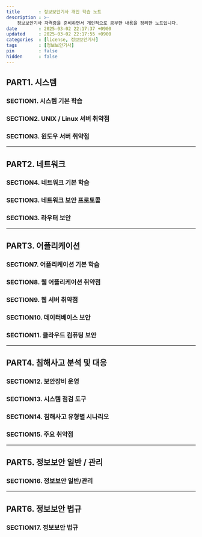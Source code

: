 ```yaml
---
title       : 정보보안기사 개인 학습 노트
description : >-
    정보보안기사 자격증을 준비하면서 개인적으로 공부한 내용을 정리한 노트입니다.  
date        : 2025-03-02 22:17:37 +0900
updated     : 2025-03-02 22:17:55 +0900
categories  : [license, 정보보안기사]
tags        : [정보보안기사]
pin         : false
hidden      : false
---
```


## PART1. 시스템
### SECTION1. 시스템 기본 학습
### SECTION2. UNIX / Linux 서버 취약점
### SECTION3. 윈도우 서버 취약점

---

## PART2. 네트워크
### SECTION4. 네트워크 기본 학습
### SECTION3. 네트워크 보안 프로토콜
### SECTION3. 라우터 보안

---

## PART3. 어플리케이션
### SECTION7. 어플리케이션 기본 학습
### SECTION8. 웹 어플리케이션 취약점
### SECTION9. 웹 서버 취약점
### SECTION10. 데이터베이스 보안
### SECTION11. 클라우드 컴퓨팅 보안

---

## PART4. 침해사고 분석 및 대응
### SECTION12. 보안장비 운영
### SECTION13. 시스템 점검 도구
### SECTION14. 침해사고 유형별 시나리오
### SECTION15. 주요 취약점

---

## PART5. 정보보안 일반 / 관리
### SECTION16. 정보보안 일반/관리

---

## PART6. 정보보안 법규
### SECTION17. 정보보안 법규